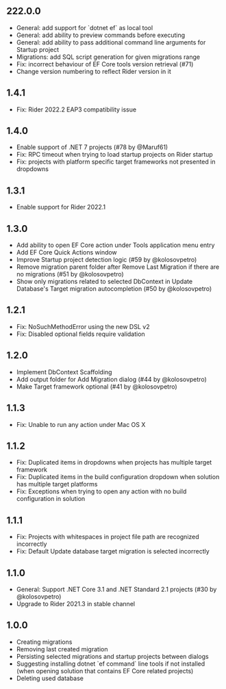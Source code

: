 <h2>222.0.0</h2>
<p>
  <ul>
    <li>General: add support for `dotnet ef` as local tool</li>
    <li>General: add ability to preview commands before executing</li>
    <li>General: add ability to pass additional command line arguments for Startup project</li>
    <li>Migrations: add SQL script generation for given migrations range</li>
    <li>Fix: incorrect behaviour of EF Core tools version retrieval (#71)</li>
    <li>Change version numbering to reflect Rider version in it</li>
  </ul>
</p>
<h2>1.4.1</h2>
<p>
  <ul>
    <li>Fix: Rider 2022.2 EAP3 compatibility issue</li>
  </ul>
</p>
<h2>1.4.0</h2>
<p>
  <ul>
    <li>Enable support of .NET 7 projects (#78 by @Maruf61)</li>
    <li>Fix: RPC timeout when trying to load startup projects on Rider startup</li>
    <li>Fix: projects with platform specific target frameworks not presented in dropdowns</li>
  </ul>
</p>
<h2>1.3.1</h2>
<p>
  <ul>
    <li>Enable support for Rider 2022.1</li>
  </ul>
</p>
<h2>1.3.0</h2>
<p>
  <ul>
    <li>Add ability to open EF Core action under Tools application menu entry</li>
    <li>Add EF Core Quick Actions window</li>
    <li>Improve Startup project detection logic (#59 by @kolosovpetro)</li>
    <li>Remove migration parent folder after Remove Last Migration if there are no migrations (#51 by @kolosovpetro)</li>
    <li>Show only migrations related to selected DbContext in Update Database's Target migration autocompletion (#50 by @kolosovpetro)</li>
  </ul>
</p>
<h2>1.2.1</h2>
<p>
  <ul>
    <li>Fix: NoSuchMethodError using the new DSL v2</li>
    <li>Fix: Disabled optional fields require validation</li>
  </ul>
</p>
<h2>1.2.0</h2>
<p>
  <ul>
    <li>Implement DbContext Scaffolding</li>
    <li>Add output folder for Add Migration dialog (#44 by @kolosovpetro)</li>
    <li>Make Target framework optional (#41 by @kolosovpetro)</li>
  </ul>
</p>
<h2>1.1.3</h2>
<p>
  <ul>
    <li>Fix: Unable to run any action under Mac OS X</li>
  </ul>
</p>
<h2>1.1.2</h2>
<p>
  <ul>
    <li>Fix: Duplicated items in dropdowns when projects has multiple target framework</li>
    <li>Fix: Duplicated items in the build configuration dropdown when solution has multiple target platforms</li>
    <li>Fix: Exceptions when trying to open any action with no build configuration in solution</li>
  </ul>
</p>
<h2>1.1.1</h2>
<p>
  <ul>
    <li>Fix: Projects with whitespaces in project file path are recognized incorrectly</li>
    <li>Fix: Default Update database target migration is selected incorrectly</li>
  </ul>
</p>
<h2>1.1.0</h2>
<p>
  <ul>
    <li>General: Support .NET Core 3.1 and .NET Standard 2.1 projects (#30 by @kolosovpetro)</li>
    <li>Upgrade to Rider 2021.3 in stable channel</li>
  </ul>
</p>
<h2>1.0.0</h2>
<p>
  <ul>
    <li>Creating migrations</li>
    <li>Removing last created migration</li>
    <li>Persisting selected migrations and startup projects between dialogs</li>
    <li>Suggesting installing dotnet `ef command` line tools if not installed (when opening solution that contains EF Core related projects)</li>
    <li>Deleting used database</li>
  </ul>
</p>
